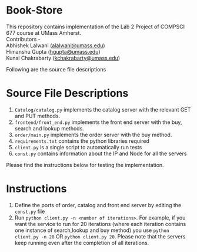 # Book-Store

This repository contains implementation of the Lab 2 Project of COMPSCI 677 course at UMass Amherst. <br>
Contributors - <br>
Abhishek Lalwani (alalwani@umass.edu) <br>
Himanshu Gupta (hgupta@umass.edu) <br>
Kunal Chakrabarty (kchakrabarty@umass.edu) <br>

Following are the source file descriptions

# Source File Descriptions
1. `Catalog/catalog.py` implements the catalog server with the relevant GET and PUT methods.
2. `frontend/front_end.py` implements the front end server with the buy, search and lookup methods.
3. `order/main.py` implements the order server with the buy method. 
4. `requirements.txt` contains the python libraries required
5. `client.py` is a single script to automatically run tests
6. `const.py` contains information about the IP and Node for all the servers

Please find the instructions below for testing the implementation.

# Instructions 

1. Define the ports of order, catalog and front end server by editing the `const.py` file
2. Run `python client.py -n <number of iterations>`. For example, if you want the service to run for 20 iterations (where each iteration contains one instance of search,lookup and buy method) you use `python client.py -n 20` OR `python client.py 20`. Please note that the servers keep running even after the completion of all iterations.
